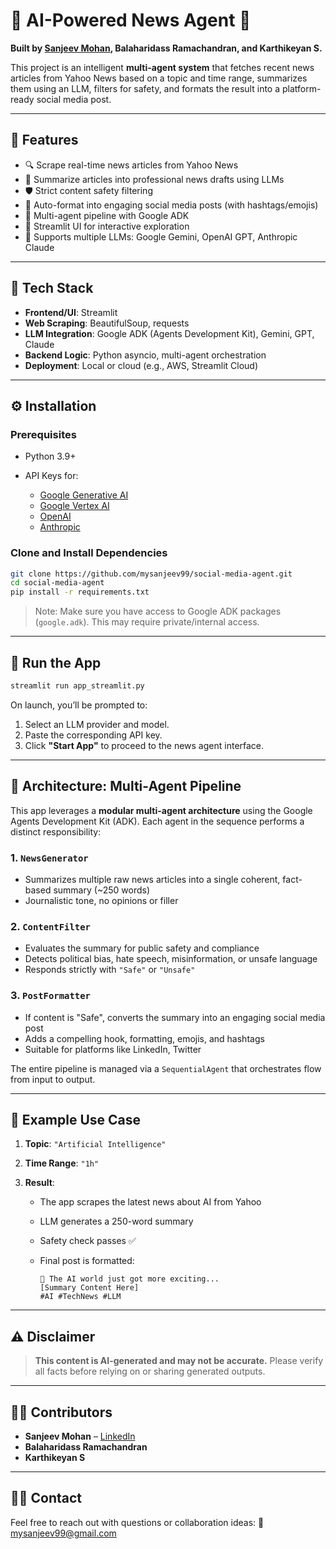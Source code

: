 # 📰 AI-Powered News Agent 🚀

**Built by [Sanjeev Mohan](mailto:mysanjeev99@gmail.com), Balaharidass Ramachandran, and Karthikeyan S.**

This project is an intelligent **multi-agent system** that fetches recent news articles from Yahoo News based on a topic and time range, summarizes them using an LLM, filters for safety, and formats the result into a platform-ready social media post.

---

## 📌 Features

* 🔍 Scrape real-time news articles from Yahoo News
* 🤖 Summarize articles into professional news drafts using LLMs
* 🛡️ Strict content safety filtering
* 💬 Auto-format into engaging social media posts (with hashtags/emojis)
* 🧠 Multi-agent pipeline with Google ADK
* 💍 Streamlit UI for interactive exploration
* 🔑 Supports multiple LLMs: Google Gemini, OpenAI GPT, Anthropic Claude

---

## 🧰 Tech Stack

* **Frontend/UI**: Streamlit
* **Web Scraping**: BeautifulSoup, requests
* **LLM Integration**: Google ADK (Agents Development Kit), Gemini, GPT, Claude
* **Backend Logic**: Python asyncio, multi-agent orchestration
* **Deployment**: Local or cloud (e.g., AWS, Streamlit Cloud)

---

## ⚙️ Installation

### Prerequisites

* Python 3.9+
* API Keys for:

  * [Google Generative AI](https://makersuite.google.com/app)
  * [Google Vertex AI](https://cloud.google.com/vertex-ai)
  * [OpenAI](https://platform.openai.com)
  * [Anthropic](https://console.anthropic.com/)

### Clone and Install Dependencies

```bash
git clone https://github.com/mysanjeev99/social-media-agent.git
cd social-media-agent
pip install -r requirements.txt
```

> Note: Make sure you have access to Google ADK packages (`google.adk`). This may require private/internal access.

---

## 🚀 Run the App

```bash
streamlit run app_streamlit.py
```

On launch, you’ll be prompted to:

1. Select an LLM provider and model.
2. Paste the corresponding API key.
3. Click **"Start App"** to proceed to the news agent interface.

---

## 🧠 Architecture: Multi-Agent Pipeline

This app leverages a **modular multi-agent architecture** using the Google Agents Development Kit (ADK). Each agent in the sequence performs a distinct responsibility:

### 1. `NewsGenerator`

* Summarizes multiple raw news articles into a single coherent, fact-based summary (\~250 words)
* Journalistic tone, no opinions or filler

### 2. `ContentFilter`

* Evaluates the summary for public safety and compliance
* Detects political bias, hate speech, misinformation, or unsafe language
* Responds strictly with `"Safe"` or `"Unsafe"`

### 3. `PostFormatter`

* If content is "Safe", converts the summary into an engaging social media post
* Adds a compelling hook, formatting, emojis, and hashtags
* Suitable for platforms like LinkedIn, Twitter

The entire pipeline is managed via a `SequentialAgent` that orchestrates flow from input to output.

---

## 🧪 Example Use Case

1. **Topic**: `"Artificial Intelligence"`
2. **Time Range**: `"1h"`
3. **Result**:

   * The app scrapes the latest news about AI from Yahoo
   * LLM generates a 250-word summary
   * Safety check passes ✅
   * Final post is formatted:

     ```
     🤖 The AI world just got more exciting...
     [Summary Content Here]
     #AI #TechNews #LLM
     ```

---

## ⚠️ Disclaimer

> **This content is AI-generated and may not be accurate.**
> Please verify all facts before relying on or sharing generated outputs.

---

## 👨‍💼 Contributors

* **Sanjeev Mohan** – [LinkedIn](https://www.linkedin.com/in/sanjeev-mohan/)
* **Balaharidass Ramachandran**
* **Karthikeyan S**

---

## 🏃‍♂️ Contact

Feel free to reach out with questions or collaboration ideas:
📧 [mysanjeev99@gmail.com](mailto:mysanjeev99@gmail.com)